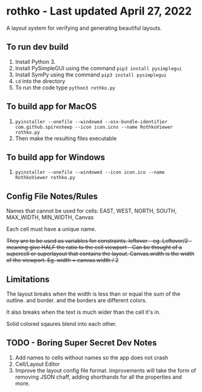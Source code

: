 # rothko - Last updated April 27, 2022

A layout system for verifying and generating beautiful layouts.

## To run dev build
1. Install Python 3.
2. Install PySimpleGUI using the command `pip3 install pysimplegui`
3. Install SymPy using the command `pip3 install pysimplegui`
4. `cd` into the directory
5. To run the code type `python3 rothko.py`

## To build app for MacOS
1. `pyinstaller --onefile --windowed --osx-bundle-identifier com.github.spiresheep --icon icon.icns --name RothkoViewer rothko.py`
2. Then make the resulting files executable

## To build app for Windows
1. `pyinstaller --onefile --windowed --icon icon.ico --name RothkoViewer rothko.py`

## Config File Notes/Rules

Names that cannot be used for cells:
  EAST, WEST, NORTH, SOUTH, MAX_WIDTH, MIN_WIDTH, Canvas

Each cell must have a unique name.

~~They are to be used as variables for constraints.
leftover - eg. Leftover/2 - meaning give HALF the ratio to the cell
viewport - Can be thought of a supercell or superlayout that contains the layout.
Canvas.width is the width of the viewport. Eg. width = canvas.width / 2~~

## Limitations
The layout breaks when the width is less than or equal the sum of the outline.
and border. and the borders are different colors.

It also breaks when the text is much wider than the cell it's in.

Solid colored sqaures blend into each other.

## TODO - Boring Super Secret Dev Notes
1. Add names to cells without names so the app does not crash
1. Cell/Layout Editor
2. Improve the layout config file format. Improvements will take the form of
removing JSON chaff, adding shorthands for all the properties and more.
